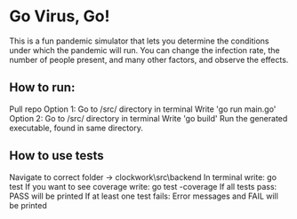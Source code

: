 # Go Virus, Go!
This is a fun pandemic simulator that lets you determine the conditions under which the pandemic will run. You can change the infection rate, the number of people present, and many other factors, and observe the effects. 

## How to run:
Pull repo
Option 1:
Go to /src/ directory in terminal
Write 'go run main.go'
Option 2:
Go to /src/ directory in terminal
Write 'go build'
Run the generated executable, found in same directory.


## How to use tests
Navigate to correct folder -> clockwork\src\backend
In terminal write: go test
If you want to see coverage write: go test -coverage
If all tests pass: PASS will be printed
If at least one test fails: Error messages and FAIL will be printed
